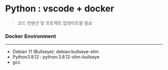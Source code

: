 # Python : vscode + docker

> 코드 컨밴션 및 프로젝트 업데이트필 필요  
> 

### Docker Environment
---
- Debian 11 (Bullseye): debian:bullseye-slim
- Python3.8.12 : python:3.8.12-slim-bullseye
- gcc


